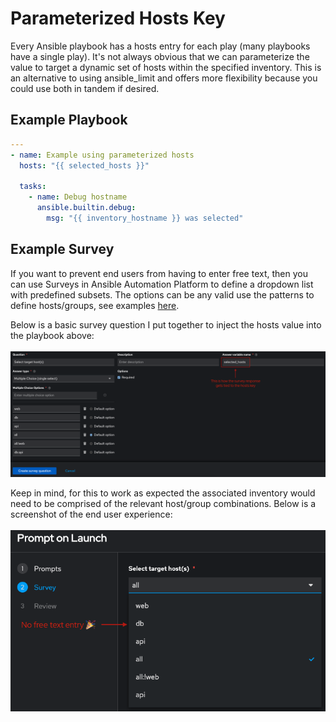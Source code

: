# Parameterized Hosts Key

Every Ansible playbook has a hosts entry for each play (many playbooks have a single play). It's not always obvious that we can parameterize the value to target a dynamic set of hosts within the specified inventory. This is an alternative to using ansible_limit and offers more flexibility because you could use both in tandem if desired.

## Example Playbook

```yaml
---
- name: Example using parameterized hosts
  hosts: "{{ selected_hosts }}"
  
  tasks:
    - name: Debug hostname
      ansible.builtin.debug:
        msg: "{{ inventory_hostname }} was selected"
```

## Example Survey

If you want to prevent end users from having to enter free text, then you can use Surveys in Ansible Automation Platform to define a dropdown list with predefined subsets. The options can be any valid use the patterns to define hosts/groups, see examples [here](https://docs.ansible.com/ansible/latest/inventory_guide/intro_patterns.html).

Below is a basic survey question I put together to inject the hosts value into the playbook above:
<br><br>
![Select Hosts Survey Edit](../../../.attachments/selected_hosts_survey_edit.png)

Keep in mind, for this to work as expected the associated inventory would need to be comprised of the relevant host/group combinations. Below is a screenshot of the end user experience:
<br><br>
![Select Hosts Survey Use](../../../.attachments/selected_hosts_survey_use.png)